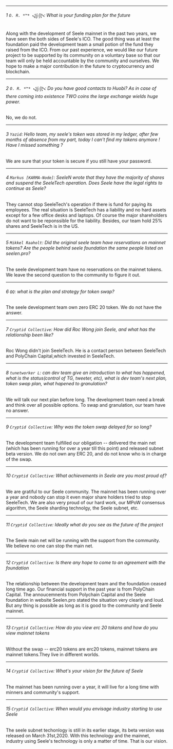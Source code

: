 

---
###### 1 `O. R. *™* ꧁꧂`: What is your funding plan for the future

Along with the development of Seele mainnet in the past two years, we have seen the both sides of Seele's ICO. The good thing was at least the foundation paid the development team a small potion of the fund they raised from the ICO. From our past experience, we would like our future project to be supported by its community on a voluntary base so that our team will only be held accountable by the community and ourselves. We hope to make a major contribution in the future to cryptocurrency and blockchain.

---
###### 2 `O. R. *™* ꧁꧂`: Do you have good contacts to Huobi? As in case of there coming into existence TWO coins the large exchange wields huge power.

No, we do not.

---
###### 3 `Yazid`: Hello team, my seele's token was stored in my ledger, after few months of absence from my part, today I can't find my tokens anymore ! Have I missed something ?

We are sure that your token is secure if you still have your password.

---
###### 4 `Markus [KARMA-Node]`: SeeleN wrote that they have the majority of shares and suspend the SeeleTech operation. Does Seele have the legal rights to continue as Seele?

They cannot stop SeeleTech's operation if there is fund for paying its employees. The real situation is SeeleTech has a liability and no hard assets except for a few office desks and laptops. Of course the major shareholders do not want to be reponssible for the liability. Besides,  our team hold 25% shares and SeeleTech is in the US.

---
###### 5 `Mikkel Raaholt`: Did the original seele team have reservations on mainnet tokens? Are the people behind seele foundation the same people listed on seelen.pro?

The seele development team have no reservations on the mainnet tokens. We leave the second question to the community to figure it out.

---
###### 6 `QQ`: what is the plan and strategy for token swap?

The seele development team own zero ERC 20 token. We do not have the answer.

---
###### 7 `Cryptid Collective`: How did Roc Wong join Seele, and what has the relationship been like?

Roc Wong didn't join SeeleTech. He is a contact person between SeeleTech and PolyChain Capital,which invested in SeeleTech.

---
###### 8 `tunetworker L`: can dev team give an introduction to what has happened, what is the status(control of TG, tweeter, etc), what is dev team's next plan, token swap plan, what hapened to granulation?

We will talk our next plan before long. The development team need a break and think over all possible options. To swap and granulation, our team have no answer.

---
###### 9 `Cryptid Collective`: Why was the token swap delayed for so long?

The development team fulfilled our obligation -- delivered the main net (which has been running for over a year till this point) and released subnet beta version. We do not own any ERC 20, and do not know who is in charge of the swap.

---
###### 10  `Cryptid Collective`: What achievements in Seele are you most proud of?

We are gratiful to our Seele community. The mainnet has been running over a year and nobody can stop it even major share holders tried to stop SeeleTech. We are also very proud of our hard work, our MPoW consensus algorithm, the Seele sharding technolgy, the Seele subnet, etc.

---
###### 11  `Cryptid Collective`: Ideally what do you see as the future of the project

The Seele main net will be running with the support from the community. We believe no one can stop the main net.

---
###### 12  `Cryptid Collective`: Is there any hope to come to an agreement with the foundation

The relationship between the development team and the foundation ceased long time ago. Our financial support in the past year is from PolyChain Capital. The annoucemnents from Polychain Capital and the Seele foundation in website Seelen.pro stated the situation very clearly and loud. But any thing is possible as long as it is good to the community and Seele mainnet.

---
###### 13  `Cryptid Collective`: How do you view erc 20 tokens and how do you view mainnet tokens

Without the swap -- erc20 tokens are erc20 tokens,  mainnet tokens are mainnet tokens.They live in different worlds.

---
###### 14  `Cryptid Collective`: What's your vision for the future of Seele

The mainnet has been running over a year, it will live for a long time with minners and community's support.

---
###### 15  `Cryptid Collective`: When would you envisage industry starting to use Seele

The seele subnet techonlogy is still in its earlier stage, its beta version was released on March 31st,2020. With this technology and the mainnet, industry using Seele's technology is only a matter of time. That is our vision.
